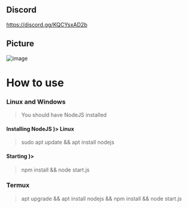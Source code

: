## Discord
https://discord.gg/KQCYsxAD2b

## Picture
![image](https://user-images.githubusercontent.com/97077459/159224877-ab364ae4-cdf2-4424-9ac4-49a9315badb5.png)

# How to use
### **Linux and Windows**
>
> You should have NodeJS installed
>
#### Installing NodeJS )> Linux
>
> sudo apt update && apt install nodejs
>
#### Starting )>
>
> npm install && node start.js
>
### **Termux**
>
> apt upgrade && apt install nodejs && npm install && node start.js
